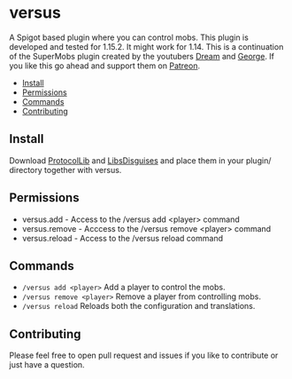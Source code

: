 # versus
A Spigot based plugin where you can control mobs.
This plugin is developed and tested for 1.15.2. It might work for 1.14.
This is a continuation of the SuperMobs plugin created by the youtubers [Dream](https://www.youtube.com/user/DreamTraps) and [George](https://www.youtube.com/channel/UCA2tt9GSU2sl8rAqjlLR3mQ). If you like this go ahead and support them on [Patreon](https://www.patreon.com/DreamWasTaken).

- [Install](#install)
- [Permissions](#permissions)
- [Commands](#commands)
- [Contributing](#contributing)
  
## Install
Download [ProtocolLib](https://www.spigotmc.org/resources/protocollib.1997/) and [LibsDisguises](https://www.spigotmc.org/resources/libs-disguises-free.81/) and place them in your plugin/ directory together with versus.
  
## Permissions
- versus.add - Access to the /versus add &lt;player> command
- versus.remove - Acccess to the /versus remove &lt;player> command
- versus.reload - Access to the /versus reload command
  
## Commands
* `/versus add <player>` Add a player to control the mobs.
* `/versus remove <player>` Remove a player from controlling mobs.
* `/versus reload` Reloads both the configuration and translations.

## Contributing
Please feel free to open pull request and issues if you like to contribute or just have a question.
